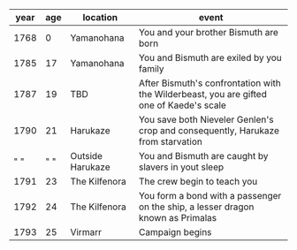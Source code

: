 | year | age | location         | event                                                                                   |
| ---- | --- | ---------------- | --------------------------------------------------------------------------------------- |
| 1768 | 0   | Yamanohana       | You and your brother Bismuth are born                                                   |
| 1785 | 17  | Yamanohana       | You and Bismuth are exiled by you family                                                |
| 1787 | 19  | TBD              | After Bismuth's confrontation with the Wilderbeast, you are gifted one of Kaede's scale |
| 1790 | 21  | Harukaze         | You save both Nieveler Genlen's crop and consequently, Harukaze from starvation         |
| " "  | " " | Outside Harukaze | You and Bismuth are caught by slavers in yout sleep                                     |
| 1791 | 23  | The Kilfenora    | The crew begin to teach you                                                             |
| 1792 | 24  | The Kilfenora    | You form a bond with a passenger on the ship, a lesser dragon known as Primalas         |
| 1793 | 25  | Virmarr          | Campaign begins                                                                         |

